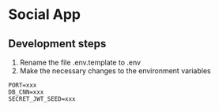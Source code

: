 # Social App



## Development steps

1. Rename the file .env.template to .env
2. Make the necessary changes to the environment variables

```
PORT=xxx
DB_CNN=xxx
SECRET_JWT_SEED=xxx

```